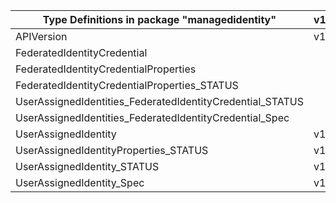 | Type Definitions in package "managedidentity"             | v1api20181130 | v1api20220131preview |
|-----------------------------------------------------------|---------------|----------------------|
| APIVersion                                                | v1api20181130 | v1api20220131preview |
| FederatedIdentityCredential                               |               | v1api20220131preview |
| FederatedIdentityCredentialProperties                     |               | v1api20220131preview |
| FederatedIdentityCredentialProperties_STATUS              |               | v1api20220131preview |
| UserAssignedIdentities_FederatedIdentityCredential_STATUS |               | v1api20220131preview |
| UserAssignedIdentities_FederatedIdentityCredential_Spec   |               | v1api20220131preview |
| UserAssignedIdentity                                      | v1api20181130 |                      |
| UserAssignedIdentityProperties_STATUS                     | v1api20181130 |                      |
| UserAssignedIdentity_STATUS                               | v1api20181130 |                      |
| UserAssignedIdentity_Spec                                 | v1api20181130 |                      |
